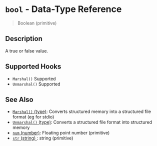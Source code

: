 # `bool` - Data-Type Reference

> Boolean (primitive)

## Description

A true or false value.

## Supported Hooks

- `Marshal()`
  Supported
- `Unmarshal()`
  Supported

## See Also

- [`Marshal()` (type)](/apis/Marshal.md):
  Converts structured memory into a structured file format (eg for stdio)
- [`Unmarshal()` (type)](/apis/Unmarshal.md):
  Converts a structured file format into structured memory
- [`num` (number)](/types/num.md):
  Floating point number (primitive)
- [`str` (string) ](/types/str.md):
  string (primitive)

